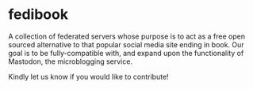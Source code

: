 # fedibook
A collection of federated servers whose purpose is to act as a free open sourced alternative to that popular social media site ending in book. Our goal is to be fully-compatible with, and expand upon the functionality of Mastodon, the microblogging service.

Kindly let us know if you would like to contribute!
